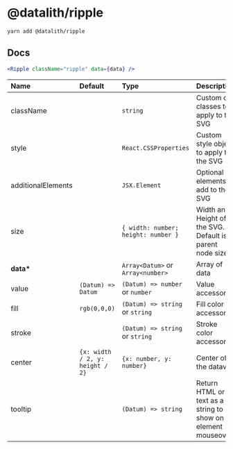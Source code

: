 # @datalith/ripple

```sh
yarn add @datalith/ripple
```

## Docs

```jsx
<Ripple className="ripple" data={data} />
```

| Name               | Default                         | Type                                | Description                                                  |
| :----------------- | :------------------------------ | :---------------------------------- | :----------------------------------------------------------- |
| className          |                                 | `string`                            | Custom css classes to apply to the SVG                       |
| style              |                                 | `React.CSSProperties`               | Custom style object to apply to the SVG                      |
| additionalElements |                                 | `JSX.Element`                       | Optional elements to add to the SVG                          |
| size               |                                 | `{ width: number; height: number }` | Width and Height of the SVG. Default is parent node size.    |
| <b>data\*</b>      |                                 | `Array<Datum>` or `Array<number>`   | Array of data                                                |
| value              | `(Datum) => Datum`              | `(Datum) => number` or `number`     | Value accessor                                               |
| fill               | `rgb(0,0,0)`                    | `(Datum) => string` or `string`     | Fill color accessor                                          |
| stroke             |                                 | `(Datum) => string` or `string`     | Stroke color accessor                                        |
| center             | `{x: width / 2, y: height / 2}` | `{x: number, y: number}`            | Center of the dataviz                                        |
| tooltip            |                                 | `(Datum) => string`                 | Return HTML or text as a string to show on element mouseover |
